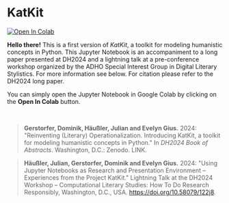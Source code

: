 # KatKit

[![Open In Colab](https://colab.research.google.com/assets/colab-badge.svg)](https://colab.research.google.com/github/forTEXT/katkit_toolbox/blob/main/KatKit.ipynb)

**Hello there!** This is a first version of *KatKit*, a toolkit for modeling humanistic concepts in Python. This Jupyter Notebook is an accompaniment to a long paper presented at DH2024 and a lightning talk at a pre-conference workshop organized by the ADHO Special Interest Group in Digital Literary Stylistics. For more information see below. For citation please refer to the DH2024 long paper.

You can simply open the Jupyter Notebook in Google Colab by clicking on the **Open In Colab** button.

<br>

> **Gerstorfer, Dominik, Häußler, Julian and Evelyn Gius.** 2024: "Reinventing (Literary) Operationalization. Introducing KatKit, a toolkit for modeling humanistic concepts in Python." In *DH2024 Book of Abstracts*. Washington, D.C.: Zenodo. LINK.

> **Häußler, Julian, Gerstorfer, Dominik and Evelyn Gius.** 2024: "Using Jupyter Notebooks as Research and Presentation Environment – Experiences from the Project KatKit." Lightning Talk at the DH2024 Workshop – Computational Literary Studies: How To Do Research Responsibly, Washington, D.C., USA. https://doi.org/10.58079/122j8.

